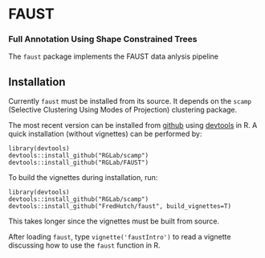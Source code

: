 # FAUST
### Full Annotation Using Shape Constrained Trees

The `faust` package implements the FAUST data anlysis pipeline

## Installation

Currently `faust` must be installed from its source. It depends on the `scamp` (Selective Clustering Using Modes of Projection) clustering package. 

The most recent version can be installed from [github](https://github.com/FredHutch/faust) using [devtools](https://github.com/r-lib/devtools) in R. A quick installation (without vignettes) can be performed by:

    library(devtools)
    devtools::install_github("RGLab/scamp")
    devtools::install_github("RGLab/FAUST")
    
To build the vignettes during installation, run:

    library(devtools)
    devtools::install_github("RGLab/scamp")
    devtools::install_github("FredHutch/faust", build_vignettes=T)
    
This takes longer since the vignettes must be built from source.

After loading `faust`, type `vignette('faustIntro')` to read a vignette discussing how to use the `faust` function in R.
